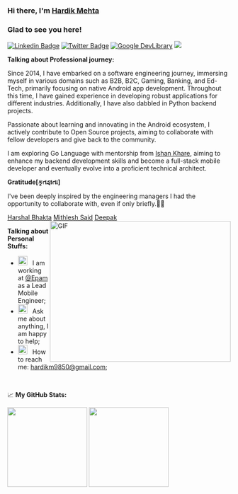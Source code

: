 ### Hi there, I'm <a href="https://hardikm9850.github.io/#/" target="_blank">Hardik Mehta</a>
### Glad to see you here! &nbsp; 

[![Linkedin Badge](https://img.shields.io/badge/-LinkedIn-0e76a8?style=flat-square&logo=Linkedin&logoColor=white)](https://www.linkedin.com/in/hardik9850/)
[![Twitter Badge](https://img.shields.io/badge/Twitter-1DA1F2?style=flat-square&logo=twitter&logoColor=white)](https://twitter.com/thatmrfbat/)
[![Google DevLibrary](https://img.shields.io/badge/Google%20DevLibrary-Hardik%20Mehta-brightgreen?style=flat&logo=android)](https://devlibrary.withgoogle.com/authors/hardik9850) 
![](https://visitor-badge.glitch.me/badge?page_id=hardikm9850)

**Talking about Professional journey:**

Since 2014, I have embarked on a software engineering journey, immersing myself in various domains such as B2B, B2C, Gaming, Banking, and Ed-Tech, primarily focusing on native Android app development. Throughout this time, I have gained experience in developing robust applications for different industries. Additionally, I have also dabbled in Python backend projects.

Passionate about learning and innovating in the Android ecosystem, I actively contribute to Open Source projects, aiming to collaborate with fellow developers and give back to the community.

I am exploring Go Language with mentorship from [Ishan Khare](https://github.com/ishankhare07), aiming to enhance my backend development skills and become a full-stack mobile developer and eventually evolve into a proficient technical architect. 

**Gratitude[કૃતજ્ઞતા]**

I've been deeply inspired by the engineering managers I had the opportunity to collaborate with, even if only briefly.🙏🏼

[Harshal Bhakta](https://www.linkedin.com/in/harshal-bhakta)
[Mithlesh Said](https://www.linkedin.com/in/mithsaid)
[Deepak](https://www.linkedin.com/in/vdeepakraaj)
<br> 
<img align="right" alt="GIF" src="https://user-images.githubusercontent.com/24664153/197371602-12e2aa37-7a74-4d96-9512-b40ecb602232.gif" width="408" height="318" />
 

**Talking about Personal Stuffs:**

- <img src="https://user-images.githubusercontent.com/24664153/197371678-9a748b89-0ae7-4446-841e-18396e7bc0ab.gif" width="21" />&nbsp;&nbsp; I am working at <a href="https://www.epam.com/" target="_blank">@Epam</a> as a Lead Mobile Engineer;
- <img src="https://user-images.githubusercontent.com/24664153/197371702-48d39b1d-ffe0-42a8-b7b8-2f5a7ebe3927.gif" width="21" />&nbsp;&nbsp; Ask me about anything, I am happy to help;
- <img src="https://user-images.githubusercontent.com/24664153/197371719-5a80165a-1722-4049-b273-18eb5ea0bd45.gif" width="21" />&nbsp;&nbsp; How to reach me: hardikm9850@gmail.com;

</br>

📈 **My GitHub Stats:**

<p>
  <img height="180em" src="https://github-readme-stats.vercel.app/api?username=hardikm9850&show_icons=true&hide_border=true&count_private=true&include_all_commits=true" />
  <img height="180em" src="https://github-readme-stats.vercel.app/api/top-langs/?username=hardikm9850&exclude_repo=ariefwijaya.github.io,nutrizer,DKPP,mina-finansial-web,codeigniter_aggrid&show_icons=true&hide_border=true&layout=compact&langs_count=8&count_private=true"/>
</p>

<!--
**hardikm9850/hardikm9850** is a ✨ _special_ ✨ repository because its `README.md` (this file) appears on your GitHub profile.

Here are some ideas to get you started:

- 🔭 I’m currently working on ...
- 🌱 I’m currently learning ...
- 👯 I’m looking to collaborate on ...
- 🤔 I’m looking for help with ...
- 💬 Ask me about ...
- 📫 How to reach me: ...
- 😄 Pronouns: ...
- ⚡ Fun fact: ...
-->
